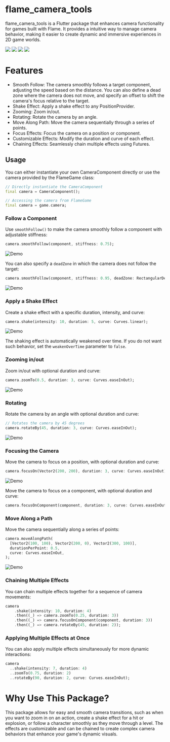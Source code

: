 # flame_camera_tools

flame_camera_tools is a Flutter package that enhances camera functionality for games built with Flame. It provides a intuitive way to manage camera behavior, making it easier to create dynamic and immersive experiences in 2D game worlds.

<a title="Pub" href="https://pub.dev/packages/flame_camera_tools" ><img src="https://img.shields.io/pub/v/flame_camera_tools.svg?style=popout" /></a>
<a title="Pub Points" href="https://pub.dev/packages/flame_camera_tools/score" ><img src="https://img.shields.io/pub/points/flame_camera_tools.svg?style=popout" /></a>
<a title="Pub Likes" href="https://pub.dev/packages/flame_camera_tools/score" ><img src="https://img.shields.io/pub/likes/flame_camera_tools.svg?style=popout" /></a>
<a title="Pub Downloads" href="https://pub.dev/packages/flame_camera_tools/score" ><img src="https://img.shields.io/pub/dm/flame_camera_tools" /></a>


# Features
- Smooth Follow: The camera smoothly follows a target component, adjusting the speed based on the distance. You can also define a dead zone where the camera does not move, and specify an offset to shift the camera's focus relative to the target. 
- Shake Effect: Apply a shake effect to any PositionProvider.
- Zooming: Zoom in/out.
- Rotating: Rotate the camera by an angle.
- Move Along Path: Move the camera sequentially through a series of points.
- Focus Effects: Focus the camera on a position or component.
- Customizable Effects: Modify the duration and curve of each effect.
- Chaining Effects: Seamlessly chain multiple effects using Futures.

## Usage

You can either instantiate your own CameraComponent directly or use the camera provided by the FlameGame class:

```dart
// Directly instantiate the CameraComponent
final camera = CameraComponent();
```

```dart
// Accessing the camera from FlameGame
final camera = game.camera;
```

### Follow a Component
Use `smoothFollow()` to make the camera smoothly follow a component with adjustable stiffness:

```dart
camera.smoothFollow(component, stiffness: 0.75);
```
![Demo](assets/smooth_follow.gif)

You can also specify a `deadZone` in which the camera does not follow the target:

```dart
camera.smoothFollow(component, stiffness: 0.95, deadZone: RectangularDeadzone(left: 100, top: 100, right: 100, bottom: 100));
```
![Demo](assets/dead_zone.gif)

### Apply a Shake Effect
Create a shake effect with a specific duration, intensity, and curve:

```dart
camera.shake(intensity: 10, duration: 5, curve: Curves.linear);
```
![Demo](assets/shake.gif)

The shaking effect is automatically weakened over time. If you do not want such behavior, set the `weakenOverTime` parameter to `false`.

### Zooming in/out

Zoom in/out with optional duration and curve:

```dart
camera.zoomTo(0.5, duration: 3, curve: Curves.easeInOut);
```
![Demo](assets/zoom.gif)

### Rotating

Rotate the camera by an angle with optional duration and curve:

```dart
// Rotates the camera by 45 degrees
camera.rotateBy(45, duration: 3, curve: Curves.easeInOut);
```
![Demo](assets/rotate.gif)

### Focusing the Camera

Move the camera to focus on a position, with optional duration and curve:

```dart
camera.focusOn(Vector2(200, 200), duration: 3, curve: Curves.easeInOut);
```
![Demo](assets/focus_on.gif) 

Move the camera to focus on a component, with optional duration and curve:

```dart
camera.focusOnComponent(component, duration: 3, curve: Curves.easeInOut);
``` 

### Move Along a Path

Move the camera sequentially along a series of points:

```dart
camera.moveAlongPath(
  [Vector2(100, 100), Vector2(200, 0), Vector2(300, 100)],
  durationPerPoint: 0.5,
  curve: Curves.easeInOut,
);
```
![Demo](assets/move_along_path.gif) 

### Chaining Multiple Effects
You can chain multiple effects together for a sequence of camera movements:

```dart
camera
    .shake(intensity: 10, duration: 4)
    .then((_) => camera.zoomTo(0.25, duration: 3))
    .then((_) => camera.focusOnComponent(component, duration: 3))
    .then((_) => camera.rotateBy(45, duration: 2));
```

### Applying Multiple Effects at Once
You can also apply multiple effects simultaneously for more dynamic interactions:

```dart
camera
  ..shake(intensity: 7, duration: 4)
  ..zoomTo(0.75, duration: 2)
  ..rotateBy(90, duration: 2, curve: Curves.easeInOut);
```

# Why Use This Package?

This package allows for easy and smooth camera transitions, such as when you want to zoom in on an action, create a shake effect for a hit or explosion, or follow a character smoothly as they move through a level. The effects are customizable and can be chained to create complex camera behaviors that enhance your game's dynamic visuals.
